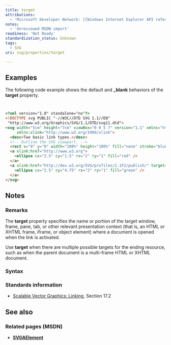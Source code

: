 ```yaml
---
title: target
attributions:
  - 'Microsoft Developer Network: [[Windows Internet Explorer API reference](http://msdn.microsoft.com/en-us/library/ie/hh828809%28v=vs.85%29.aspx) Article]'
notes:
  - 'Unreviewed MSDN import'
readiness: 'Not Ready'
standardization_status: Unknown
tags:
  - SVG
uri: svg/properties/target

---
```

## Examples

The following code example shows the default and **\_blank** behaviors of the **target** property.

``` html


<?xml version="1.0" standalone="no"?>
<!DOCTYPE svg PUBLIC "-//W3C//DTD SVG 1.1//EN"
 "http://www.w3.org/Graphics/SVG/1.1/DTD/svg11.dtd">
<svg width="5cm" height="7cm" viewBox="0 0 5 7" version="1.1" xmlns="http://www.w3.org/2000/svg"
     xmlns:xlink="http://www.w3.org/1999/xlink">
  <desc>Two basic link types.</desc>
  <!-- Outline the SVG viewport. -->
  <rect x="0" y="0" width="100%" height="100%" fill="none" stroke="blue"  stroke-width=".03"/>
  <a xlink:href="http://www.w3.org">
    <ellipse cx="2.5" cy="1.5" rx="2" ry="1" fill="red" />
  </a>
  <a xlink:href="http://dev.w3.org/SVG/profiles/1.1F2/publish/" target="_blank">
    <ellipse cx="2.5" cy="4.75" rx="2" ry="1" fill="green" />
  </a>
</svg>
```

</pre>

## Notes

### Remarks

The **target** property specifies the name or portion of the target window, frame, pane, tab, or other relevant presentation context (that is, an HTML or XHTML frame, iframe, or object element) where a document is opened when the link is activated.

Use **target** when there are multiple possible targets for the ending resource, such as when the parent document is a multi-frame HTML or XHTML document.

### Syntax

### Standards information

-   [Scalable Vector Graphics: Linking](http://go.microsoft.com/fwlink/p/?linkid=199815), Section 17.2

## See also

### Related pages (MSDN)

-   [**SVGAElement**](/svg/elements/a)
